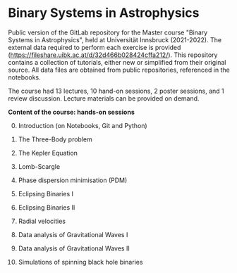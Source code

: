 # Binary Systems in Astrophysics

Public version of the GitLab repository for the Master course "Binary Systems in Astrophysics", held at Universität Innsbruck (2021-2022). The external data required to perform each exercise is provided (https://fileshare.uibk.ac.at/d/32d466b028424cffa212/). This repository contains a collection of tutorials, either new or simplified from their original source. All data files are obtained from public repositories, referenced in the notebooks.

The course had 13 lectures, 10 hand-on sessions, 2 poster sessions, and 1 review discussion. Lecture materials can be provided on demand.


**Content of the course: hands-on sessions**

0. Introduction (on Notebooks, Git and Python)

1. The Three-Body problem

2. The Kepler Equation 

3. Lomb-Scargle 

4. Phase dispersion minimisation (PDM)

5. Eclipsing Binaries I

6. Eclipsing Binaries II

7. Radial velocities

8. Data analysis of Gravitational Waves I

9. Data analysis of Gravitational Waves II

10. Simulations of spinning black hole binaries
